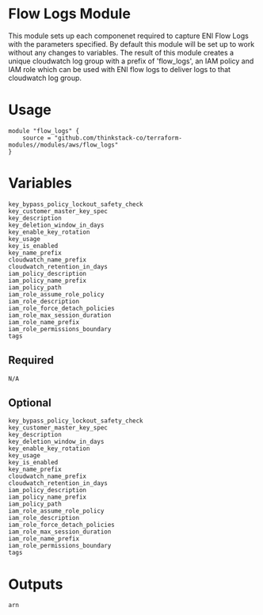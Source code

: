 Flow Logs Module
=================

This module sets up each componenet required to capture ENI Flow Logs with the parameters specified. By default this module will be set up to work without any changes to variables. The result of this module creates a unique cloudwatch log group with a prefix of 'flow_logs', an IAM policy and IAM role which can be used with ENI flow logs to deliver logs to that cloudwatch log group.


# Usage

    module "flow_logs" {
        source = "github.com/thinkstack-co/terraform-modules//modules/aws/flow_logs"
    }

# Variables
    key_bypass_policy_lockout_safety_check
    key_customer_master_key_spec
    key_description
    key_deletion_window_in_days
    key_enable_key_rotation
    key_usage
    key_is_enabled
    key_name_prefix
    cloudwatch_name_prefix
    cloudwatch_retention_in_days
    iam_policy_description
    iam_policy_name_prefix
    iam_policy_path
    iam_role_assume_role_policy
    iam_role_description
    iam_role_force_detach_policies
    iam_role_max_session_duration
    iam_role_name_prefix
    iam_role_permissions_boundary
    tags
## Required
    N/A

## Optional
    key_bypass_policy_lockout_safety_check
    key_customer_master_key_spec
    key_description
    key_deletion_window_in_days
    key_enable_key_rotation
    key_usage
    key_is_enabled
    key_name_prefix
    cloudwatch_name_prefix
    cloudwatch_retention_in_days
    iam_policy_description
    iam_policy_name_prefix
    iam_policy_path
    iam_role_assume_role_policy
    iam_role_description
    iam_role_force_detach_policies
    iam_role_max_session_duration
    iam_role_name_prefix
    iam_role_permissions_boundary
    tags
# Outputs
    arn
